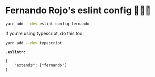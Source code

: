 # Fernando Rojo's eslint config 🏋🏻‍♂️

```sh
yarn add --dev eslint-config-fernando
```

If you're using typescript, do this too:

```sh
yarn add --dev typescript
```

**`.eslintrc`**

```
{
	"extends": ["fernando"]
}
```
